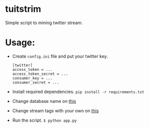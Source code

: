 # tuitstrim
Simple script to mining twitter stream.

# Usage:
- Create `config.ini` file and put your twitter key.

    ```
    [twitter]
    access_token = ...
    access_token_secret = ...
    consumer_key = ...
    consumer_secret = ...
    ```
- Install required dependencies. `pip install -r requirements.txt`
- Change database name on [this](https://github.com/Keda87/tuitstrim/blob/master/app.py#L18)
- Change stream tags with your own on [this](https://github.com/Keda87/tuitstrim/blob/master/app.py#L51)
- Run the script. `$ python app.py`
